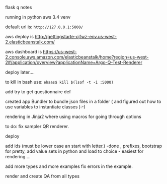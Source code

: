 flask q notes

running in python aws 3.4 venv

default url is: `http://127.0.0.1:5000/`

aws deploy is http://gettingstarte-cjfwz-env.us-west-2.elasticbeanstalk.com/

aws dashboard is https://us-west-2.console.aws.amazon.com/elasticbeanstalk/home?region=us-west-2#/application/overview?applicationName=Argo-Q-Test-Renderer

deploy later....

to kill in bash use:  `ehaas$ kill $(lsof -t -i :5000)`

add try to get questionnaire def

created app Bundler to bundle json files in a folder ( and figured out how to use variables to instantiate classes  ):-)

rendering in Jinja2 where using macros for going through options

to do: fix sampler QR renderer.

deploy

add ids (must be lower case an start with letter.) -done , prefixes, bootstrap for pretty,  add value sets in python and load to choice - easiest for rendering....

add more types and more examples fix errors in the example.

render and create QA from all types
